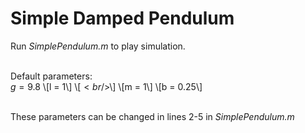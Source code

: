 # Simple Damped Pendulum

Run *SimplePendulum.m* to play simulation.<br /><br />

Default parameters:<br />
$g = 9.8$
\\[l = 1\\]
\\[$<br />$\\]
\\[m = 1\\]
\\[b = 0.25\\]
<br /><br />

These parameters can be changed in lines 2-5 in *SimplePendulum.m*
